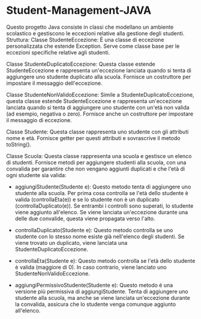 # Student-Management-JAVA
Questo progetto Java consiste in classi che modellano un ambiente scolastico e gestiscono le eccezioni relative alla gestione degli studenti.
Struttura:
Classe StudenteEccezione: È una classe di eccezione personalizzata che estende Exception. Serve come classe base per le eccezioni specifiche relative agli studenti.

Classe StudenteDuplicatoEccezione: Questa classe estende StudenteEccezione e rappresenta un'eccezione lanciata quando si tenta di aggiungere uno studente duplicato alla scuola. Fornisce un costruttore per impostare il messaggio dell'eccezione.

Classe StudenteNonValidoEccezione: Simile a StudenteDuplicatoEccezione, questa classe estende StudenteEccezione e rappresenta un'eccezione lanciata quando si tenta di aggiungere uno studente con un'età non valida (ad esempio, negativa o zero). Fornisce anche un costruttore per impostare il messaggio di eccezione.

Classe Studente: Questa classe rappresenta uno studente con gli attributi nome e età. Fornisce getter per questi attributi e sovrascrive il metodo toString().

Classe Scuola: Questa classe rappresenta una scuola e gestisce un elenco di studenti. Fornisce metodi per aggiungere studenti alla scuola, con una convalida per garantire che non vengano aggiunti duplicati e che l'età di ogni studente sia valida:
- aggiungiStudente(Studente e): Questo metodo tenta di aggiungere uno studente alla scuola. Per prima cosa controlla se l'età dello studente è valida (controllaEta(e)) e se lo studente non è un duplicato (controllaDuplicato(e)). Se entrambi i controlli sono superati, lo studente viene aggiunto all'elenco. Se viene lanciata un'eccezione durante una delle due convalide, questa viene propagata verso l'alto.

- controllaDuplicato(Studente e): Questo metodo controlla se uno studente con lo stesso nome esiste già nell'elenco degli studenti. Se viene trovato un duplicato, viene lanciata una StudenteDuplicatoEccezione.
- controllaEta(Studente e): Questo metodo controlla se l'età dello studente è valida (maggiore di 0). In caso contrario, viene lanciato uno StudenteNonValidoEccezione.
- aggiungiPermissivoStudente(Studente e): Questo metodo è una versione più permissiva di aggiungiStudente. Tenta di aggiungere uno studente alla scuola, ma anche se viene lanciata un'eccezione durante la convalida, assicura che lo studente venga comunque aggiunto all'elenco.
